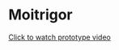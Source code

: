 # Moitrigor
[Click to watch prototype video](https://drive.google.com/file/d/1e6AWtlV9qTYjqHddqjkYs6heQtsn92g6/view?usp=sharing)
